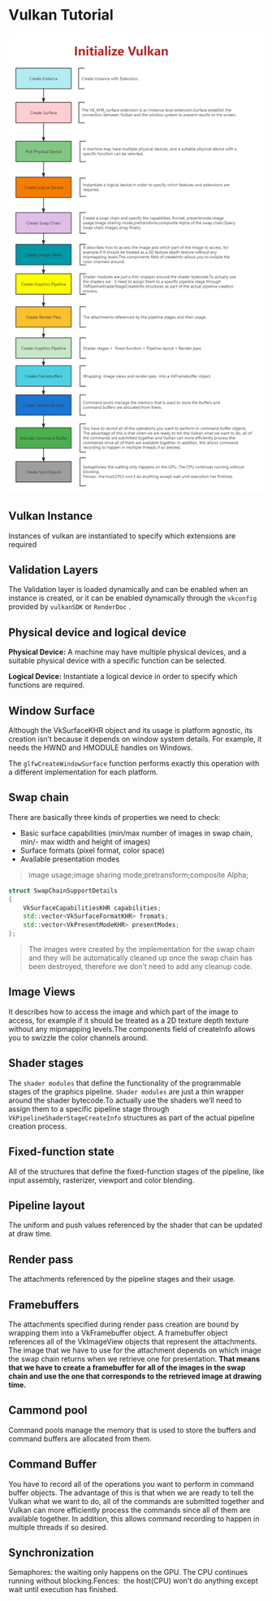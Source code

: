 # Vulkan Tutorial

![process](./imgs/InitializeVulkan.png)

## Vulkan Instance

Instances of vulkan are instantiated to specify which extensions are required

## Validation Layers

The Validation layer is loaded dynamically and can be enabled when an instance is created, or it can be enabled dynamically through the ``vkconfig`` provided by ``vulkanSDK`` or ``RenderDoc`` .

## Physical device and logical device

**Physical Device:** A machine may have multiple physical devices, and a suitable physical device with a specific function can be selected.

**Logical Device:** Instantiate a logical device in order to specify which functions are required.

## Window Surface
Although the VkSurfaceKHR object and its usage is platform agnostic, its
creation isn’t because it depends on window system details. For example,
it needs the HWND and HMODULE handles on Windows.

The ``glfwCreateWindowSurface`` function performs exactly this operation with
a different implementation for each platform.

## Swap chain

There are basically three kinds of properties we need to check:
* Basic surface capabilities (min/max number of images in swap chain, min/-
max width and height of images)
* Surface formats (pixel format, color space)
* Available presentation modes
> image usage;image sharing mode;pretransform;composite Alpha;
```cpp
struct SwapChainSupportDetails
{
    VkSurfaceCapabilitiesKHR capabilities;
    std::vector<VkSurfaceFormatKHR> fromats;
    std::vector<VkPresentModeKHR> presentModes;
};
```

> The images were created by the implementation for the swap chain and they will be automatically cleaned up once the swap chain has been destroyed, therefore we don’t need to add any cleanup code.

## Image Views
It describes how to access the image and which part of the image to access, for example if it should be treated as a 2D texture depth texture without any mipmapping levels.The components field of createInfo allows you to swizzle the color channels around.

## Shader stages
The ``shader modules`` that define the functionality of the programmable stages of the graphics pipeline. ``Shader modules`` are just a thin wrapper around the shader bytecode.To actually use the shaders we’ll need to assign them to a specific pipeline stage through ``VkPipelineShaderStageCreateInfo`` structures as part of the actual pipeline creation process.

## Fixed-function state
All of the structures that define the fixed-function stages of the pipeline, like input assembly, rasterizer, viewport and color
blending.

## Pipeline layout
The uniform and push values referenced by the shader that can be updated at draw time.

## Render pass
The attachments referenced by the pipeline stages and their usage.

## Framebuffers
The attachments specified during render pass creation are bound by wrapping them into a VkFramebuffer object.
A framebuffer object references all of the VkImageView objects that represent the attachments.
The image that we have to use for the attachment depends on which image the swap chain returns when we retrieve one for presentation. **That means that we have to create a framebuffer for all of the images in the swap chain and use the one that corresponds to the retrieved image at drawing time.**

## Cammond pool
Command pools manage the memory that is used to store the buffers and command buffers are allocated from them.

## Command Buffer
You have to record all of the operations you want to perform in command buffer objects. The advantage of this is that when we are ready to tell the Vulkan what we want to do, all of the commands are submitted together and Vulkan can more efficiently process the commands since all of them are available together. In addition, this allows command recording to happen in multiple threads if so desired.

## Synchronization
Semaphores: the waiting only happens on the GPU. The CPU continues running without blocking.Fences:  the host(CPU) won't do anything except wait until execution has finished.